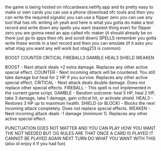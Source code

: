 the game is being hosted on nfccardwars.netlify.app and its pretty easy to make ur own cards you can use a phone (download nfc tools and then you can write the required signals) you can use a flipper zero you can use any tool that has nfc writing oh yeah and here is what you gotta do 
make a text record and write down any spells you want (easiest thing ever) for flipper zero you are gonna need an app called nfc maker (it should already be on there just go to apps then nfc and scroll down)
SPELLS remember you gotta write these words in a text record and then you can emulate (if it asks you what ntag you want any will work but ntag213 is common)


BOOST
COUNTER
CRITICAL
FIREBALL3
GAMBLE
HEAL3
SHIELD
WEAKEN 


BOOST - Next attack deals +2 extra damage. Replaces any other active special effect.
COUNTER - Next incoming attack will be countered. You still take damage but heal for 2 HP if you survive. Replaces any other active special effect.
CRITICAL - Next attack deals double damage. Does not replace other special effects.
FIREBALL - This spell is not implemented in the current game script.
GAMBLE - Random outcome: heal 5 HP, heal 2 HP, take 3 damage, take 1 damage, gain critical hit, or activate shield.
HEAL3 - Restores 3 HP up to maximum health.
SHIELD (or BLOCK) - Blocks the next incoming attack completely. Does not replace special effects.
WEAKEN - Next incoming attack deals -1 damage (minimum 1). Replaces any other active special effect.

PUNCTUATION DOES NOT MATTER AND YOU CAN PLAY HOW YOU WANT THE NOT NEEDED BUT OG RULES ARE THAT ONCE A CARD IS PLAYED IT CANNOT BE PLAYED AGAIN NEXT TURN DO WHAT YOU WANT WITH THIS (also id enjoy it if you had fun) 
